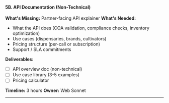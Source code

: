 #### **5B. API Documentation (Non-Technical)**

**What's Missing:** Partner-facing API explainer
**What's Needed:**

- What the API does (COA validation, compliance checks, inventory optimization)
- Use cases (dispensaries, brands, cultivators)
- Pricing structure (per-call or subscription)
- Support / SLA commitments

**Deliverables:**

- [ ] API overview doc (non-technical)
- [ ] Use case library (3-5 examples)
- [ ] Pricing calculator

**Timeline:** 3 hours
**Owner:** Web Sonnet

---
